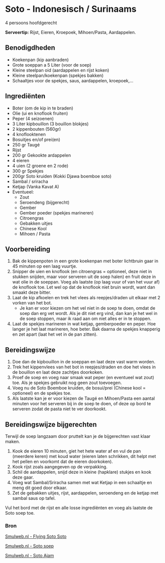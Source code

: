 # Soto - Indonesisch / Surinaams

4 persoons hoofdgerecht

**Serveertip:** Rijst, Eieren, Kroepoek, Mihoen/Pasta, Aardappelen.

## Benodigdheden

- Koekenpan (kip aanbraden)
- Grote soeppan a 5 Liter (voor de soep)
- Kleine steelpan oid (aardappelen en rijst koken)
- Kleine steelpan/koekenpan (spekjes bakken)
- Schaaltjes voor de spekjes, saus, aardappelen, kroepoek,...

## Ingrediënten

- Boter (om de kip in te braden)
- Olie (ui en knoflook fruiten)
- Peper (4 seizoenen)
- 3 Liter kipbouillon (3 bouillon blokjes)
- 2 kippenbouten (560gr)
- 4 knoflooktenen
- Bosuitjes en/of prei(en)
- 250 gr Taugé
- Rijst
- 200 gr Gekookte ardappelen
- 4 eieren
- 4 uien (2 groene en 2 rode)
- 300 gr Spekjes
- 200gr Soto kruiden (Kokki Djawa boemboe soto)
- Sambal / sriracha
- Ketjap (Vanka Kavat A)
- Eventueel:
  - Zout
  - Seroendeng (bijgerecht)
  - Gember
  - Gember poeder (spekjes marineren)
  - Citroengras
  - Gebakken uitjes
  - Chinese Kool
  - Mihoen / Pasta

## Voorbereiding

1. Bak de kippenpoten in een grote koekenpan met boter lichtbruin gaar in 45 minuten op een laag vuurtje.
2. Snipper de uien en knoflook (en citroengras = optioneel, deze niet in stukken snijden, maar voor serveren uit de soep halen) en fruit deze in wat olie in de soeppan. Voeg als laatste (op laag vuur of van het vuur af) de knoflook toe. Let wel op dat de knoflook niet bruin wordt, want dan smaakt deze bitter.
3. Laat de kip afkoelen en trek het vlees als reepjes/draden uit elkaar met 2 vorken van het bot.
   - Je kan er voor kiezen om het vel niet in de soep te doen, omdat de soep dan erg vet wordt. Als je dit niet erg vind, dan kan je het wel in de soep stoppen, maar ik raad aan om niet alles er in te stoppen.
4. Laat de spekjes marineren in wat ketjap, gemberpoeder en peper. Hoe langer je het laat marineren, hoe beter. Bak daarna de spekjes knapperig en zet apart (laat het vet in de pan zitten).

## Bereidingswijze

1. Doe dan de kipbouillon in de soeppan en laat deze vast warm worden.
2. Trek het kippenvlees van het bot in reepjes/draden en doe het vlees in de bouillon en laat deze zachtjes doorkoken.
3. Proef de soep en voeg naar smaak wat peper (en eventueel wat zout) toe. Als je spekjes gebruikt nog geen zout toevoegen.
4. Voeg nu de Soto Boemboe kruiden, de bosui/prei (Chinese kool = optioneel) en de spekjes toe.
5. Als laatste kan je er voor kiezen de Taugé en Mihoen/Pasta een aantal minuten voor het serveren bij in de soep te doen, of deze op bord te serveren zodat de pasta niet te ver doorkookt.

## Bereidingswijze bijgerechten

Terwijl de soep langzaam door pruttelt kan je de bijgerechten vast klaar maken.

1. Kook de eieren 10 minuten, giet het hete water af en vul de pan (meerdere keren) met koud water (eieren laten schrikken, dit helpt met het pellen en voorkomt dat de eieren doorkoken).
2. Kook rijst zoals aangegeven op de verpakking.
3. Schil de aardappelen, snijd deze in kleine (hapklare) stukjes en kook deze gaar.
4. Voeg wat Sambal/Sriracha samen met wat Ketjap in een schaaltje en meng dit goed door elkaar.
5. Zet de gebakken uitjes, rijst, aardappelen, seroendeng en de ketjap met sambal saus op tafel.

Vul het bord met de rijst en alle losse ingrediënten en voeg als laatste de Soto soep toe.

### Bron

[Smulweb.nl - Flying Soto Soto](https://www.smulweb.nl/recepten/1448931/Flying-soto-soto)

[Smulweb.nl - Soto soep](https://www.smulweb.nl/recepten/1419839/Soto-soep)

[Smulweb.nl - Soto Ajam](https://www.smulweb.nl/recepten/1425999/Soto-ajam)